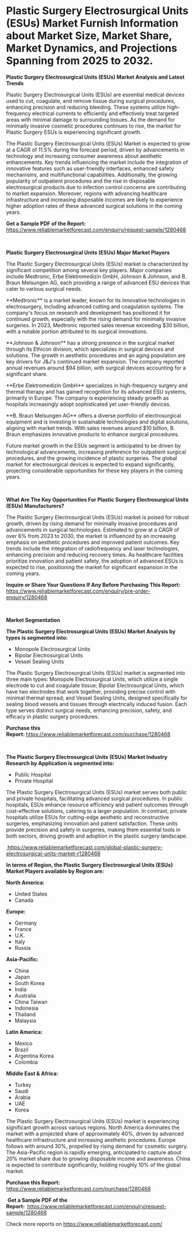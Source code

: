 <p><h1>Plastic Surgery Electrosurgical Units (ESUs) Market Furnish Information about Market Size, Market Share, Market Dynamics, and Projections Spanning from 2025 to 2032.</h1></p><p><strong>Plastic Surgery Electrosurgical Units (ESUs) Market Analysis and Latest Trends</strong></p>
<p><p>Plastic Surgery Electrosurgical Units (ESUs) are essential medical devices used to cut, coagulate, and remove tissue during surgical procedures, enhancing precision and reducing bleeding. These systems utilize high-frequency electrical currents to efficiently and effectively treat targeted areas with minimal damage to surrounding tissues. As the demand for minimally invasive cosmetic procedures continues to rise, the market for Plastic Surgery ESUs is experiencing significant growth.</p><p>The Plastic Surgery Electrosurgical Units (ESUs) Market is expected to grow at a CAGR of 11.5% during the forecast period, driven by advancements in technology and increasing consumer awareness about aesthetic enhancements. Key trends influencing the market include the integration of innovative features such as user-friendly interfaces, enhanced safety mechanisms, and multifunctional capabilities. Additionally, the growing popularity of outpatient procedures and the rise in disposable electrosurgical products due to infection control concerns are contributing to market expansion. Moreover, regions with advancing healthcare infrastructure and increasing disposable incomes are likely to experience higher adoption rates of these advanced surgical solutions in the coming years.</p></p>
<p><strong>Get a Sample PDF of the Report:&nbsp;</strong> <a href="https://www.reliablemarketforecast.com/enquiry/request-sample/1280468?utm_campaign=2739&utm_medium=2&utm_source=Github&utm_content=ia&utm_term=24032025&utm_id=plastic-surgery-electrosurgical-units-esus">https://www.reliablemarketforecast.com/enquiry/request-sample/1280468</a></p>
<p>&nbsp;</p>
<p><strong>Plastic Surgery Electrosurgical Units (ESUs) Major Market Players</strong></p>
<p><p>The Plastic Surgery Electrosurgical Units (ESUs) market is characterized by significant competition among several key players. Major companies include Medtronic, Erbe Elektromedizin GmbH, Johnson & Johnson, and B. Braun Melsungen AG, each providing a range of advanced ESU devices that cater to various surgical needs.</p><p>**Medtronic** is a market leader, known for its innovative technologies in electrosurgery, including advanced cutting and coagulation systems. The company's focus on research and development has positioned it for continued growth, especially with the rising demand for minimally invasive surgeries. In 2023, Medtronic reported sales revenue exceeding $30 billion, with a notable portion attributed to its surgical innovations.</p><p>**Johnson & Johnson** has a strong presence in the surgical market through its Ethicon division, which specializes in surgical devices and solutions. The growth in aesthetic procedures and an aging population are key drivers for J&J's continued market expansion. The company reported annual revenues around $94 billion, with surgical devices accounting for a significant share.</p><p>**Erbe Elektromedizin GmbH** specializes in high-frequency surgery and thermal therapy and has gained recognition for its advanced ESU systems, primarily in Europe. The company is experiencing steady growth as hospitals increasingly adopt sophisticated yet user-friendly devices.</p><p>**B. Braun Melsungen AG** offers a diverse portfolio of electrosurgical equipment and is investing in sustainable technologies and digital solutions, aligning with market trends. With sales revenues around $10 billion, B. Braun emphasizes innovative products to enhance surgical procedures.</p><p>Future market growth in the ESUs segment is anticipated to be driven by technological advancements, increasing preference for outpatient surgical procedures, and the growing incidence of plastic surgeries. The global market for electrosurgical devices is expected to expand significantly, projecting considerable opportunities for these key players in the coming years.</p></p>
<p>&nbsp;</p>
<p><strong>What Are The Key Opportunities For Plastic Surgery Electrosurgical Units (ESUs) Manufacturers?</strong></p>
<p><p>The Plastic Surgery Electrosurgical Units (ESUs) market is poised for robust growth, driven by rising demand for minimally invasive procedures and advancements in surgical technologies. Estimated to grow at a CAGR of over 6% from 2023 to 2030, the market is influenced by an increasing emphasis on aesthetic procedures and improved patient outcomes. Key trends include the integration of radiofrequency and laser technologies, enhancing precision and reducing recovery times. As healthcare facilities prioritize innovation and patient safety, the adoption of advanced ESUs is expected to rise, positioning the market for significant expansion in the coming years.</p></p>
<p><strong>Inquire or Share Your Questions If Any Before Purchasing This Report:</strong> <a href="https://www.reliablemarketforecast.com/enquiry/pre-order-enquiry/1280468?utm_campaign=2739&utm_medium=2&utm_source=Github&utm_content=ia&utm_term=24032025&utm_id=plastic-surgery-electrosurgical-units-esus">https://www.reliablemarketforecast.com/enquiry/pre-order-enquiry/1280468</a></p>
<p>&nbsp;</p>
<p><strong>Market Segmentation</strong></p>
<p><strong>The Plastic Surgery Electrosurgical Units (ESUs) Market Analysis by types is segmented into:</strong></p>
<p><ul><li>Monopole Electrosurgical Units</li><li>Bipolar Electrosurgical Units</li><li>Vessel Sealing Units</li></ul></p>
<p><p>The Plastic Surgery Electrosurgical Units (ESUs) market is segmented into three main types: Monopole Electrosurgical Units, which utilize a single electrode to cut and coagulate tissue; Bipolar Electrosurgical Units, which have two electrodes that work together, providing precise control with minimal thermal spread; and Vessel Sealing Units, designed specifically for sealing blood vessels and tissues through electrically induced fusion. Each type serves distinct surgical needs, enhancing precision, safety, and efficacy in plastic surgery procedures.</p></p>
<p><strong>Purchase this Report:&nbsp;</strong><a href="https://www.reliablemarketforecast.com/purchase/1280468?utm_campaign=2739&utm_medium=2&utm_source=Github&utm_content=ia&utm_term=24032025&utm_id=plastic-surgery-electrosurgical-units-esus">https://www.reliablemarketforecast.com/purchase/1280468</a></p>
<p>&nbsp;</p>
<p><strong>The Plastic Surgery Electrosurgical Units (ESUs) Market Industry Research by Application is segmented into:</strong></p>
<p><ul><li>Public Hospital</li><li>Private Hospital</li></ul></p>
<p><p>The Plastic Surgery Electrosurgical Units (ESUs) market serves both public and private hospitals, facilitating advanced surgical procedures. In public hospitals, ESUs enhance resource efficiency and patient outcomes through cost-effective solutions, catering to a larger population. In contrast, private hospitals utilize ESUs for cutting-edge aesthetic and reconstructive surgeries, emphasizing innovation and patient satisfaction. These units provide precision and safety in surgeries, making them essential tools in both sectors, driving growth and adoption in the plastic surgery landscape.</p></p>
<p><a href="https://www.reliablemarketforecast.com/global-plastic-surgery-electrosurgical-units-market-r1280468?utm_campaign=2739&utm_medium=2&utm_source=Github&utm_content=ia&utm_term=24032025&utm_id=plastic-surgery-electrosurgical-units-esus">&nbsp;https://www.reliablemarketforecast.com/global-plastic-surgery-electrosurgical-units-market-r1280468</a></p>
<p><strong>In terms of Region, the Plastic Surgery Electrosurgical Units (ESUs) Market Players available by Region are:</strong></p>
<p>
    <p> <strong> North America: </strong>
        <ul>
            <li>United States</li>
            <li>Canada</li>
        </ul>
        </p> 
    <p> <strong> Europe: </strong>
        <ul>
            <li>Germany</li>
            <li>France</li>
            <li>U.K.</li>
            <li>Italy</li>
            <li>Russia</li>
        </ul>
        </p> 
    <p> <strong> Asia-Pacific: </strong>
        <ul>
            <li>China</li>
            <li>Japan</li>
            <li>South Korea</li>
            <li>India</li>
            <li>Australia</li>
            <li>China Taiwan</li>
            <li>Indonesia</li>
            <li>Thailand</li>
            <li>Malaysia</li>
        </ul>
        </p> 
    <p> <strong> Latin America: </strong>
        <ul>
            <li>Mexico</li>
            <li>Brazil</li>
            <li>Argentina Korea</li>
            <li>Colombia</li>
        </ul>
        </p> 
    <p> <strong> Middle East & Africa: </strong>
        <ul>
            <li>Turkey</li>
            <li>Saudi</li>
            <li>Arabia</li>
            <li>UAE</li>
            <li>Korea</li>
        </ul>
    </p>
    </p>
<p><p>The Plastic Surgery Electrosurgical Units (ESUs) market is experiencing significant growth across various regions. North America dominates the market with a projected share of approximately 40%, driven by advanced healthcare infrastructure and increasing aesthetic procedures. Europe follows with around 30%, propelled by rising demand for cosmetic surgery. The Asia-Pacific region is rapidly emerging, anticipated to capture about 20% market share due to growing disposable income and awareness. China is expected to contribute significantly, holding roughly 10% of the global market.</p></p>
<p><strong>Purchase this Report: </strong><a href="https://www.reliablemarketforecast.com/purchase/1280468?utm_campaign=2739&utm_medium=2&utm_source=Github&utm_content=ia&utm_term=24032025&utm_id=plastic-surgery-electrosurgical-units-esus">https://www.reliablemarketforecast.com/purchase/1280468</a></p>
<p>&nbsp;<strong>Get a Sample PDF of the Report:&nbsp;&nbsp;</strong><a href="https://www.reliablemarketforecast.com/enquiry/request-sample/1280468?utm_campaign=2739&utm_medium=2&utm_source=Github&utm_content=ia&utm_term=24032025&utm_id=plastic-surgery-electrosurgical-units-esus">https://www.reliablemarketforecast.com/enquiry/request-sample/1280468</a></p>
<p><strong></strong></p>
<p>Check more reports on <a href="https://www.reliablemarketforecast.com/?utm_campaign=2739&utm_medium=2&utm_source=Github&utm_content=ia&utm_term=24032025&utm_id=plastic-surgery-electrosurgical-units-esus">https://www.reliablemarketforecast.com/</a></p>
